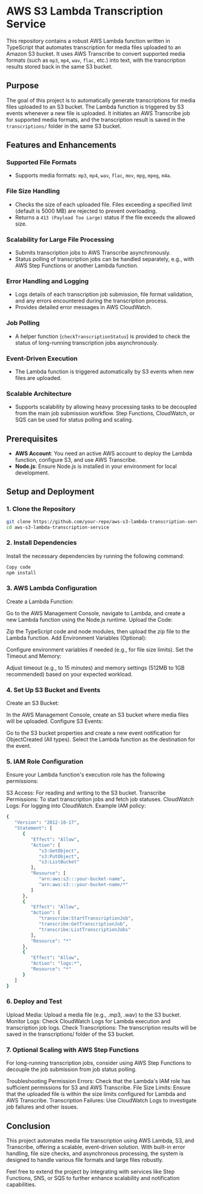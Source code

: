 # AWS S3 Lambda Transcription Service

This repository contains a robust AWS Lambda function written in TypeScript that automates transcription for media files uploaded to an Amazon S3 bucket. It uses AWS Transcribe to convert supported media formats (such as `mp3`, `mp4`, `wav`, `flac`, etc.) into text, with the transcription results stored back in the same S3 bucket.

## Purpose

The goal of this project is to automatically generate transcriptions for media files uploaded to an S3 bucket. The Lambda function is triggered by S3 events whenever a new file is uploaded. It initiates an AWS Transcribe job for supported media formats, and the transcription result is saved in the `transcriptions/` folder in the same S3 bucket.

## Features and Enhancements

### Supported File Formats
- Supports media formats: `mp3`, `mp4`, `wav`, `flac`, `mov`, `mpg`, `mpeg`, `m4a`.

### File Size Handling
- Checks the size of each uploaded file. Files exceeding a specified limit (default is 5000 MB) are rejected to prevent overloading.
- Returns a `413 (Payload Too Large)` status if the file exceeds the allowed size.

### Scalability for Large File Processing
- Submits transcription jobs to AWS Transcribe asynchronously. 
- Status polling of transcription jobs can be handled separately, e.g., with AWS Step Functions or another Lambda function.

### Error Handling and Logging
- Logs details of each transcription job submission, file format validation, and any errors encountered during the transcription process.
- Provides detailed error messages in AWS CloudWatch.

### Job Polling
- A helper function (`checkTranscriptionStatus`) is provided to check the status of long-running transcription jobs asynchronously.

### Event-Driven Execution
- The Lambda function is triggered automatically by S3 events when new files are uploaded.

### Scalable Architecture
- Supports scalability by allowing heavy processing tasks to be decoupled from the main job submission workflow. Step Functions, CloudWatch, or SQS can be used for status polling and scaling.

## Prerequisites

- **AWS Account**: You need an active AWS account to deploy the Lambda function, configure S3, and use AWS Transcribe.
- **Node.js**: Ensure Node.js is installed in your environment for local development.

## Setup and Deployment

### 1. Clone the Repository

```bash
git clone https://github.com/your-repo/aws-s3-lambda-transcription-service.git
cd aws-s3-lambda-transcription-service
```

### 2. Install Dependencies
Install the necessary dependencies by running the following command:

```bash
Copy code
npm install
```
### 3. AWS Lambda Configuration
Create a Lambda Function:

Go to the AWS Management Console, navigate to Lambda, and create a new Lambda function using the Node.js runtime.
Upload the Code:

Zip the TypeScript code and node modules, then upload the zip file to the Lambda function.
Add Environment Variables (Optional):

Configure environment variables if needed (e.g., for file size limits).
Set the Timeout and Memory:

Adjust timeout (e.g., to 15 minutes) and memory settings (512MB to 1GB recommended) based on your expected workload.

### 4. Set Up S3 Bucket and Events
Create an S3 Bucket:

In the AWS Management Console, create an S3 bucket where media files will be uploaded.
Configure S3 Events:

Go to the S3 bucket properties and create a new event notification for ObjectCreated (All types).
Select the Lambda function as the destination for the event.
### 5. IAM Role Configuration
Ensure your Lambda function's execution role has the following permissions:

S3 Access: For reading and writing to the S3 bucket.
Transcribe Permissions: To start transcription jobs and fetch job statuses.
CloudWatch Logs: For logging into CloudWatch.
Example IAM policy:

```bash
{
   "Version": "2012-10-17",
   "Statement": [
      {
         "Effect": "Allow",
         "Action": [
            "s3:GetObject",
            "s3:PutObject",
            "s3:ListBucket"
         ],
         "Resource": [
            "arn:aws:s3:::your-bucket-name",
            "arn:aws:s3:::your-bucket-name/*"
         ]
      },
      {
         "Effect": "Allow",
         "Action": [
            "transcribe:StartTranscriptionJob",
            "transcribe:GetTranscriptionJob",
            "transcribe:ListTranscriptionJobs"
         ],
         "Resource": "*"
      },
      {
         "Effect": "Allow",
         "Action": "logs:*",
         "Resource": "*"
      }
   ]
}
```

### 6. Deploy and Test
Upload Media: Upload a media file (e.g., .mp3, .wav) to the S3 bucket.
Monitor Logs: Check CloudWatch Logs for Lambda execution and transcription job logs.
Check Transcriptions: The transcription results will be saved in the transcriptions/ folder of the S3 bucket.

### 7. Optional Scaling with AWS Step Functions
For long-running transcription jobs, consider using AWS Step Functions to decouple the job submission from job status polling.

Troubleshooting
Permission Errors: Check that the Lambda's IAM role has sufficient permissions for S3 and AWS Transcribe.
File Size Limits: Ensure that the uploaded file is within the size limits configured for Lambda and AWS Transcribe.
Transcription Failures: Use CloudWatch Logs to investigate job failures and other issues.


## Conclusion
This project automates media file transcription using AWS Lambda, S3, and Transcribe, offering a scalable, event-driven solution. With built-in error handling, file size checks, and asynchronous processing, the system is designed to handle various file formats and large files robustly.

Feel free to extend the project by integrating with services like Step Functions, SNS, or SQS to further enhance scalability and notification capabilities.